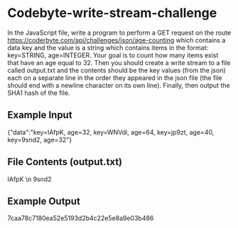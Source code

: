 # Codebyte-write-stream-challenge

In the JavaScript file, write a program to perform a GET request on the route https://coderbyte.com/api/challenges/json/age-counting 
which contains a data key and the value is a string which contains items in the format: key=STRING, age=INTEGER. Your goal is to 
count how many items exist that have an age equal to 32. Then you should create a write stream to a file called output.txt and 
the contents should be the key values (from the json) each on a separate line in the order they appeared in the json file 
(the file should end with a newline character on its own line). Finally, then output the SHA1 hash of the file.

## Example Input
{"data":"key=IAfpK, age=32, key=WNVdi, age=64, key=jp9zt, age=40, key=9snd2, age=32"}

## File Contents (output.txt)
IAfpK \n
9snd2

## Example Output
7caa78c7180ea52e5193d2b4c22e5e8a9e03b486